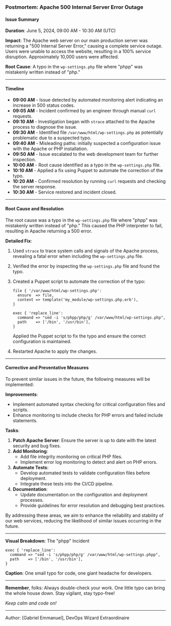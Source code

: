 ### Postmortem: Apache 500 Internal Server Error Outage

#### Issue Summary
**Duration**: June 5, 2024, 09:00 AM - 10:30 AM (UTC)

**Impact**: The Apache web server on our main production server was returning a "500 Internal Server Error," causing a complete service outage. Users were unable to access the website, resulting in a 100% service disruption. Approximately 10,000 users were affected.

**Root Cause**: A typo in the `wp-settings.php` file where "phpp" was mistakenly written instead of "php."

---

#### Timeline

- **09:00 AM** - Issue detected by automated monitoring alert indicating an increase in 500 status codes.
- **09:05 AM** - Incident confirmed by an engineer through manual `curl` requests.
- **09:10 AM** - Investigation began with `strace` attached to the Apache process to diagnose the issue.
- **09:30 AM** - Identified file `/var/www/html/wp-settings.php` as potentially problematic due to a suspected typo.
- **09:40 AM** - Misleading paths: initially suspected a configuration issue with the Apache or PHP installation.
- **09:50 AM** - Issue escalated to the web development team for further inspection.
- **10:00 AM** - Root cause identified as a typo in the `wp-settings.php` file.
- **10:10 AM** - Applied a fix using Puppet to automate the correction of the typo.
- **10:20 AM** - Confirmed resolution by running `curl` requests and checking the server response.
- **10:30 AM** - Service restored and incident closed.

---

#### Root Cause and Resolution
The root cause was a typo in the `wp-settings.php` file where "phpp" was mistakenly written instead of "php." This caused the PHP interpreter to fail, resulting in Apache returning a 500 error.

**Detailed Fix**:
1. Used `strace` to trace system calls and signals of the Apache process, revealing a fatal error when including the `wp-settings.php` file.
2. Verified the error by inspecting the `wp-settings.php` file and found the typo.
3. Created a Puppet script to automate the correction of the typo:
   ```puppet
   file { '/var/www/html/wp-settings.php':
     ensure  => file,
     content => template('my_module/wp-settings.php.erb'),
   }

   exec { 'replace_line':
     command => "sed -i 's/phpp/php/g' /var/www/html/wp-settings.php",
     path    => ['/bin', '/usr/bin'],
   }
   ```

   Applied the Puppet script to fix the typo and ensure the correct configuration is maintained.

4. Restarted Apache to apply the changes.

---

#### Corrective and Preventative Measures
To prevent similar issues in the future, the following measures will be implemented:

**Improvements**:
- Implement automated syntax checking for critical configuration files and scripts.
- Enhance monitoring to include checks for PHP errors and failed include statements.

**Tasks**:
1. **Patch Apache Server**: Ensure the server is up to date with the latest security and bug fixes.
2. **Add Monitoring**: 
   - Add file integrity monitoring on critical PHP files.
   - Implement error log monitoring to detect and alert on PHP errors.
3. **Automate Tests**:
   - Develop automated tests to validate configuration files before deployment.
   - Integrate these tests into the CI/CD pipeline.
4. **Documentation**:
   - Update documentation on the configuration and deployment processes.
   - Provide guidelines for error resolution and debugging best practices.

By addressing these areas, we aim to enhance the reliability and stability of our web services, reducing the likelihood of similar issues occurring in the future.

---

**Visual Breakdown**: The "phpp" Incident
   ```puppet
   exec { 'replace_line':
     command => "sed -i 's/phpp/php/g' /var/www/html/wp-settings.phpp",
     path    => ['/bin', '/usr/bin'],
   }
   ```

**Caption**: One small typo for code, one giant headache for developers.

---

**Remember**, folks: Always double-check your work. One little typo can bring the whole house down. Stay vigilant, stay typo-free!

*Keep calm and code on!*

---

Author: [Gabriel Emmanuel], DevOps Wizard Extraordinaire